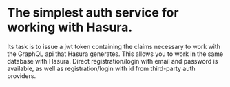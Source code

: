 # The simplest auth service for working with Hasura.

Its task is to issue a jwt token containing the claims necessary to work with the GraphQL api that Hasura generates.
This allows you to work in the same database with Hasura.
Direct registration/login with email and password is available, as well as registration/login with id from third-party auth providers.
